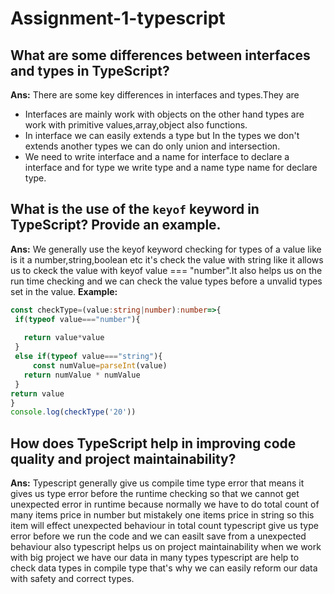 # Assignment-1-typescript
## What are some differences between interfaces and types in TypeScript?
 **Ans:** There are some key differences in interfaces and types.They are 
 * Interfaces are mainly  work with objects on the other hand types are work with primitive values,array,object also functions.
 * In interface we can easily extends a type   but In the types we don't extends another types we can do only union and intersection.
 * We need to write interface and a name for interface to declare a interface and for type we write type and a name type name for declare type. 
##  What is the use of the `keyof` keyword in TypeScript? Provide an example.
 **Ans:** We generally use the keyof keyword checking for types of a value like is it a number,string,boolean etc it's check the value with string like
 it allows us to ckeck the value with keyof value === "number".It also helps us on the run time checking and we can check the value types before a unvalid types set in the value.
 **Example:**
 ```ts
 const checkType=(value:string|number):number=>{
  if(typeof value==="number"){
      
    return value*value
  }
  else if(typeof value==="string"){
      const numValue=parseInt(value)  
    return numValue * numValue
  }
return value
}
console.log(checkType('20'))
```
## How does TypeScript help in improving code quality and project maintainability?
**Ans:** Typescript generally give us compile time type error that means it gives us type error before the runtime checking so that we cannot get unexpected error in runtime because  normally we have to do total count of many items price in number but mistakely one items price in string so this item will effect unexpected behaviour in total count typescript give us type error before we run the code and we can easilt save from a unexpected behaviour also typescript helps us on project maintainability when we work with big project we have our data in many types typescript are help to check data types in compile type that's why we can easily reform our data with safety and correct types.
